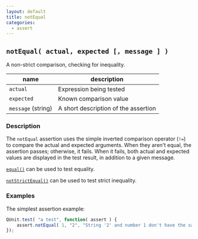 ```yaml
---
layout: default
title: notEqual
categories:
  - assert
---
```


## `notEqual( actual, expected [, message ] )`

A non-strict comparison, checking for inequality.

| name               | description                          |
|--------------------|--------------------------------------|
| `actual`           | Expression being tested              |
| `expected`         | Known comparison value               |
| `message` (string) | A short description of the assertion |

### Description

The `notEqual` assertion uses the simple inverted comparison operator (`!=`) to compare the actual and expected arguments. When they aren't equal, the assertion passes; otherwise, it fails. When it fails, both actual and expected values are displayed in the test result, in addition to a given message.

<a href="/equal/">`equal()`</a> can be used to test equality.

<a href="/notStrictEqual/">`notStrictEqual()`</a> can be used to test strict inequality.

### Examples

The simplest assertion example:

```js
QUnit.test( "a test", function( assert ) {
	assert.notEqual( 1, "2", "String '2' and number 1 don't have the same value" );
});
```
